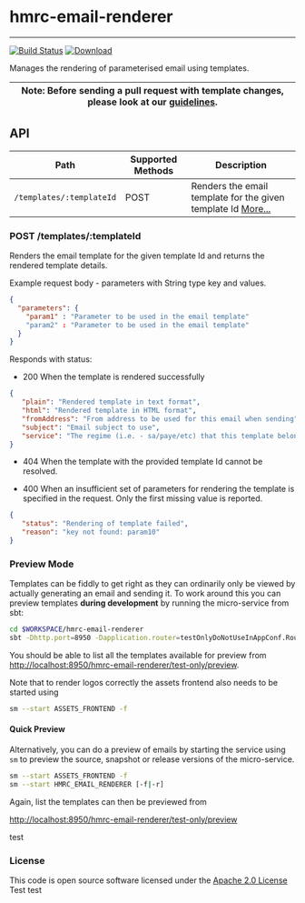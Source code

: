 # hmrc-email-renderer
***

[![Build Status](https://travis-ci.org/hmrc/hmrc-email-renderer.svg)](https://travis-ci.org/hmrc/hmrc-email-renderer) [ ![Download](https://api.bintray.com/packages/hmrc/releases/hmrc-email-renderer/images/download.svg) ](https://bintray.com/hmrc/releases/hmrc-email-renderer/_latestVersion)



Manages the rendering of parameterised email using templates. 


| **Note: Before sending a pull request with template changes, please look at our [guidelines](/CONTRIBUTING.md).** |
| --- |


## API

| Path                         | Supported Methods | Description  |
| ---------------------------- | ----------------  | ------------ |
| ```/templates/:templateId``` | POST              | Renders the email template for the given template Id [More...](#post-templatestemplateId) |


### POST /templates/:templateId

Renders the email template for the  given template Id and returns the rendered template details.

Example request body - parameters with String type key and values.

```json
{
  "parameters": {
    "param1" : "Parameter to be used in the email template"
    "param2" : "Parameter to be used in the email template"
  }
}
```

Responds with status:

* 200 When the template is rendered successfully

 ```json
{
    "plain": "Rendered template in text format",
    "html": "Rendered template in HTML format",
    "fromAddress": "From address to be used for this email when sending",
    "subject": "Email subject to use", 
    "service": "The regime (i.e. - sa/paye/etc) that this template belongs to"
}
 ```
* 404 When the template with the provided template Id cannot be resolved.
 
* 400 When an insufficient set of parameters for rendering the template is specified in the request. Only the first missing value is reported.

 ```json
{
    "status": "Rendering of template failed",
    "reason": "key not found: param10"
}
 ```

### Preview Mode

Templates can be fiddly to get right as they can ordinarily only be viewed by actually generating an email and sending it. To work around this you can preview templates **during development** by running the micro-service from sbt:

```bash
cd $WORKSPACE/hmrc-email-renderer
sbt -Dhttp.port=8950 -Dapplication.router=testOnlyDoNotUseInAppConf.Routes run
```

You should be able to list all the templates available for preview from [http://localhost:8950/hmrc-email-renderer/test-only/preview](http://localhost:8950/hmrc-email-renderer/test-only/preview).

Note that to render logos correctly the assets frontend also needs to be started using

```bash
sm --start ASSETS_FRONTEND -f
```

#### Quick Preview
Alternatively, you can do a preview of emails by starting the service using `sm` to preview the source, snapshot or release versions of the micro-service.

```bash
sm --start ASSETS_FRONTEND -f
sm --start HMRC_EMAIL_RENDERER [-f|-r]
```

Again, list the templates can then be previewed from

[http://localhost:8950/hmrc-email-renderer/test-only/preview](http://localhost:8950/hmrc-email-renderer/test-only/preview)

test


### License

This code is open source software licensed under the [Apache 2.0 License]("http://www.apache.org/licenses/LICENSE-2.0.html")
Test test